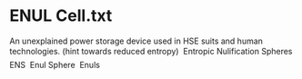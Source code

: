 
# ENUL Cell.txt
An unexplained power storage device used in HSE suits and human technologies. (hint towards reduced entropy)
	Entropic Nulification Spheres
	ENS
	Enul Sphere
	Enuls
